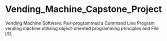 # Vending_Machine_Capstone_Project

Vending Machine Software: Pair-programmed a Command Line Program vending machine
utilizing object-oriented programming principles and File I/O.
